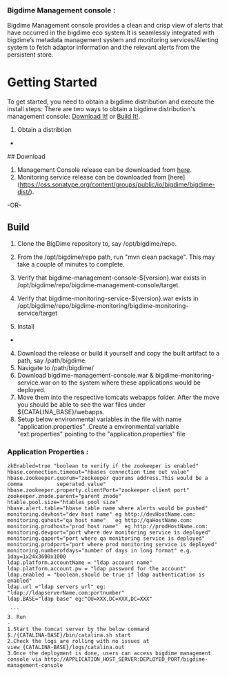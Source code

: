 ### Bigdime Management console  : 
Bigdime Management console provides a clean and crisp view of alerts that have occurred in the bigdime eco system.It is seamlessly integrated with bigdime’s metadata management system  and monitoring services/Alerting system to fetch adaptor information and the relevant alerts from the persistent store.

Getting Started
=======
To get started, you need to obtain a bigdime distribution and execute the install steps: There are two ways to obtain a bigdime distribution's management console: [Download It!](#download) or [Build It!](#build).
1. Obtain a distribtion
-
<a name="download">
## Download
</a>

1. Management Console release can be downloaded from [here](https://oss.sonatype.org/content/groups/public/io/bigdime/bigdime-dist/).
2. Monitoring service release can be downloaded from [here] (https://oss.sonatype.org/content/groups/public/io/bigdime/bigdime-dist/).


-OR-
<a name="build">
## Build
</a>

1. Clone the BigDime repository to, say /opt/bigdime/repo.
2. From the /opt/bigdime/repo path, run "mvn clean package". This may take a couple of minutes to complete.
3. Verify that bigdime-management-console-${version}.war exists in /opt/bigdime/repo/bigdime-management-console/target.
4. Verify that bigdime-monitoring-service-${version}.war exists in /opt/bigdime/repo/bigdime-monitoring/bigdime-monitoring-service/target

2. Install
-
4. Download the release or build it yourself and copy the built artifact to a path, say /path/bigdime.
5. Navigate to /path/bigdime/
6. Download bigdime-management-console.war & bigdime-monitoring-service.war on to the system where these applications would be deployed.
7. Move them into the respective tomcats webapps folder. After the move you should be able to see the war files under ${CATALINA_BASE}/webapps.
8. Setup below environmental variables in the file with name "application.properties" .Create a environmental variable "ext.properties" pointing to the "application.properties" file 
### Application Properties : 
   ```
   zkEnabled=true "boolean to verify if the zookeeper is enabled"   hbase.connection.timeout="hbases connection time out value"   hbase.zookeeper.quorum="zookeeper quorums address.This would be a comma           seperated value"
   hbase.zookeeper.property.clientPort="zookeeper client port"   zookeeper.znode.parent="parent znode"   htable.pool.size="htables pool size"
   hbase.alert.table="hbase table name where alerts would be pushed"
   monitoring.devhost="dev host name" eg http://devHostName.com:
   monitoring.qahost="qa host name"   eg http://qaHostName.com:
   monitoring.prodhost="prod host name"  eg http://prodHostName.com:
   monitoring.devport="port where dev monitoring service is deployed"
   monitoring.qaport="port where qa monitoring service is deployed"
   monitoring.prodport="port where prod monitoring service is deployed"
   monitoring.numberofdays="number of days in long format" e.g. 1day=1x24x3600x1000
   ldap.platform.accountName = "ldap account name"   ldap.platform.account.pw = "ldap password for the account"   ldap.enabled = "boolean.should be true if ldap authentication is enabled"     ldap.url ="ldap servers url" eg: "ldap://ldapserverName.com:portnumber"   ldap.BASE="ldap base" eg:"OU=XXX,DC=XXX,DC=XXX"
   
    ```
3. Run
-
 1.Start the tomcat server by the below command 
  $./{CATALINA-BASE}/bin/catalina.sh start
 2.Check the logs are rolling with no issues at
  view {CATALINA-BASE}/logs/catalina.out
 3.Once the deployment is done, users can access bigdime management console via http://APPLICATION_HOST_SERVER:DEPLOYED_PORT/bigdime-management-console





